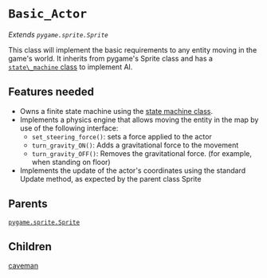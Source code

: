 # `Basic_Actor` #
_Extends `pygame.sprite.Sprite`_

This class will implement the basic requirements to any entity moving in the game's world. It inherits from pygame's Sprite class and has a [`state\_machine` class](StateMachineClass.md) to implement AI.

## Features needed ##

  * Owns a finite state machine using the [state machine class](StateMachineClass.md).
  * Implements a physics engine that allows moving the entity in the map by use of the following interface:
    * `set_steering_force()`: sets a force applied to the actor
    * `turn_gravity_ON()`: Adds a gravitational force to the movement
    * `turn_gravity_OFF()`: Removes the gravitational force. (for example, when standing on floor)
  * Implements the update of the actor's coordinates using the standard Update method, as expected by the parent class Sprite

## Parents ##

[`pygame.sprite.Sprite`](http://www.pygame.org/docs/ref/sprite.html#pygame.sprite.Sprite)

## Children ##

[caveman](Caveman.md)